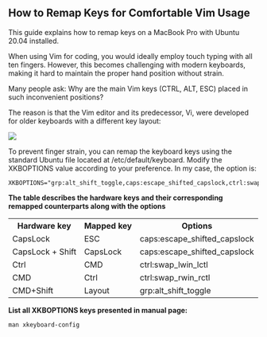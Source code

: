 ## How to Remap Keys for Comfortable Vim Usage
This guide explains how to remap keys on a MacBook Pro with Ubuntu 20.04 installed.

When using Vim for coding, you would ideally employ touch typing with all ten fingers. However, this becomes challenging with modern keyboards, making it hard to maintain the proper hand position without strain.

Many people ask: Why are the main Vim keys (CTRL, ALT, ESC) placed in such inconvenient positions?

The reason is that the Vim editor and its predecessor, Vi, were developed for older keyboards with a different key layout:

<img src=https://vintagecomputer.ca/wp-content/uploads/2015/01/LSI-ADM3A-full-keyboard.jpg>

To prevent finger strain, you can remap the keyboard keys using the standard Ubuntu file located at /etc/default/keyboard. Modify the XKBOPTIONS value according to your preference. In my case, the option is:

```
XKBOPTIONS="grp:alt_shift_toggle,caps:escape_shifted_capslock,ctrl:swap_lwin_lctl,ctrl:swap_rwin_rctl"
```

**The table describes the hardware keys and their corresponding remapped counterparts along with the options**

<table>
<tr><th>Hardware key</th><th>Mapped key</th><th>Options</th></tr>
<tr><td>CapsLock</td><td>ESC</td><td>caps:escape_shifted_capslock</td></tr>
<tr><td>CapsLock + Shift</td><td>CapsLock</td><td>caps:escape_shifted_capslock</td></tr>
<tr><td>Ctrl</td><td>CMD</td><td>ctrl:swap_lwin_lctl</td></tr>
<tr><td>CMD</td><td>Ctrl</td><td>ctrl:swap_rwin_rctl</td></tr>
<tr><td>CMD+Shift</td><td>Layout</td><td>grp:alt_shift_toggle</td></tr>
<table>

**List all XKBOPTIONS keys presented in manual page:**

```
man xkeyboard-config
```
